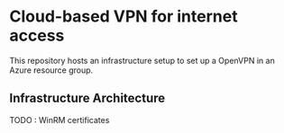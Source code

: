 # Cloud-based VPN for internet access
This repository hosts an infrastructure setup to set up a OpenVPN in an Azure resource group.

## Infrastructure Architecture


TODO : WinRM certificates
